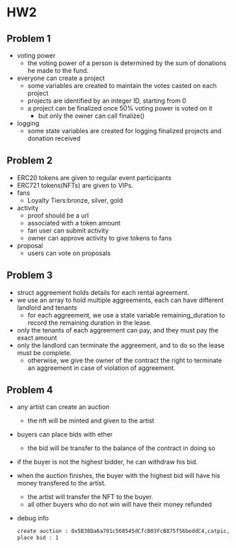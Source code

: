 # HW2

## Problem 1

- voting power
  - the voting power of a person is determined by the sum of donations he made to the fund.
- everyone can create a project
  - some variables are created to maintain the votes casted on each project
  - projects are identified by an integer ID, starting from 0
  - a project can be finalized once 50% voting power is voted on it
    - but only the owner can call finalize()
- logging
  - some state variables are created for logging finalized projects and donation received

## Problem 2

- ERC20 tokens are given to regular event participants
- ERC721 tokens(NFTs) are given to VIPs.
- fans
  - Loyalty Tiers:bronze, silver, gold
- activity
  - proof should be a url
  - associated with a token amount 
  - fan user can submit activity
  - owner can approve activity to give tokens to fans
- proposal
  - users can vote on proposals

## Problem 3

- struct aggreement holds details for each rental agreement.
- we use an array to hold multiple aggreements, each can have different landlord and tenants
  - for each aggreement, we use a state variable remaining_duration to record the remaining duration in the lease.
- only the tenants of each aggreement can pay, and they must pay the exact amount
- only the landlord can terminate the aggreement, and to do so the lease must be complete.
  - otherwise, we give the owner of the contract the right to terminate an aggreement in case of violation of aggreement.
  
## Problem 4

- any artist can create an auction
  - the nft will be minted and given to the artist
- buyers can place bids with ether
  - the bid will be transfer to the balance of the contract in doing so
- if the buyer is not the highest bidder, he can withdraw his bid.
- when the auction finishes, the buyer with the highest bid will have his money transfered to the artist.
  - the artist will transfer the NFT to the buyer.
  - all other buyers who do not win will have their money refunded
- debug info
  
  ```txt
  create auction : 0x5B38Da6a701c568545dCfcB03FcB875f56beddC4,catpic,http:meow,1,100000
  place bid : 1
  ```